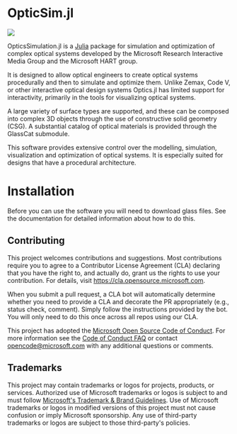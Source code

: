 # OpticSim.jl

[![](https://img.shields.io/badge/docs-dev-blue.svg)](https://vigilant-giggle-6a673aa5.pages.github.io/dev/)

OpticsSimulation.jl is a [Julia](https://julialang.org/) package for simulation and optimization of complex optical systems developed by the Microsoft Research Interactive Media Group and the Microsoft HART group.

It is designed to allow optical engineers to create optical systems procedurally and then to simulate and optimize them. Unlike Zemax, Code V, or other interactive optical design systems Optics.jl has limited support for interactivity, primarily in the tools for visualizing optical systems.

A large variety of surface types are supported, and these can be composed into complex 3D objects through the use of constructive solid geometry (CSG). A substantial catalog of optical materials is provided through the GlassCat submodule.

This software provides extensive control over the modelling, simulation, visualization and optimization of optical systems. It is especially suited for designs that have a procedural architecture.

# Installation

Before you can use the software you will need to download glass files. See the documentation for detailed information about how to do this.

## Contributing

This project welcomes contributions and suggestions.  Most contributions require you to agree to a
Contributor License Agreement (CLA) declaring that you have the right to, and actually do, grant us
the rights to use your contribution. For details, visit https://cla.opensource.microsoft.com.

When you submit a pull request, a CLA bot will automatically determine whether you need to provide
a CLA and decorate the PR appropriately (e.g., status check, comment). Simply follow the instructions
provided by the bot. You will only need to do this once across all repos using our CLA.

This project has adopted the [Microsoft Open Source Code of Conduct](https://opensource.microsoft.com/codeofconduct/).
For more information see the [Code of Conduct FAQ](https://opensource.microsoft.com/codeofconduct/faq/) or
contact [opencode@microsoft.com](mailto:opencode@microsoft.com) with any additional questions or comments.

## Trademarks

This project may contain trademarks or logos for projects, products, or services. Authorized use of Microsoft 
trademarks or logos is subject to and must follow 
[Microsoft's Trademark & Brand Guidelines](https://www.microsoft.com/en-us/legal/intellectualproperty/trademarks/usage/general).
Use of Microsoft trademarks or logos in modified versions of this project must not cause confusion or imply Microsoft sponsorship.
Any use of third-party trademarks or logos are subject to those third-party's policies.

